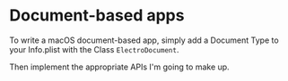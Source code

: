 
Document-based apps
===================

To write a macOS document-based app, simply add a Document Type to your Info.plist with the Class `ElectroDocument`.

Then implement the appropriate APIs I'm going to make up.

